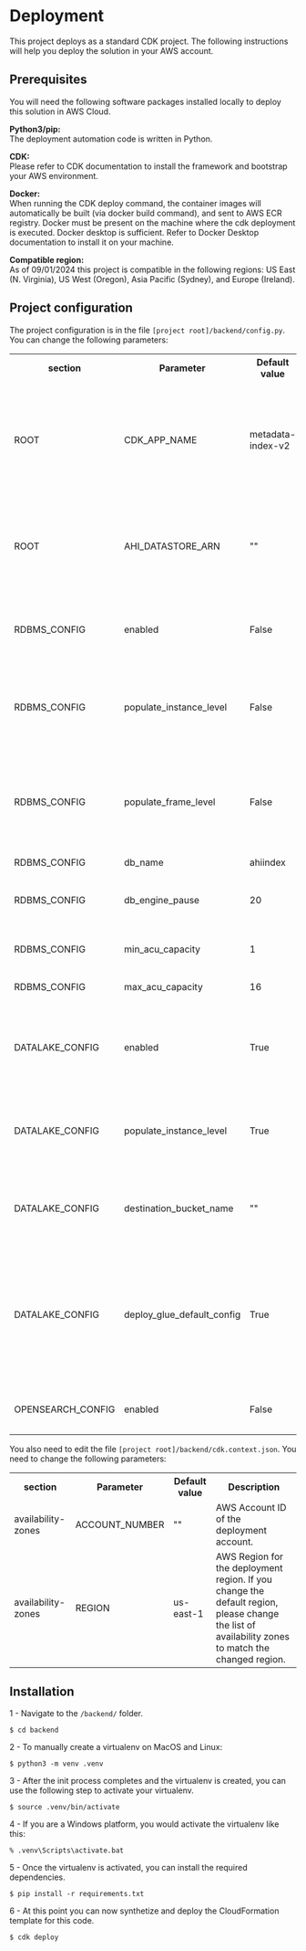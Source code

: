 # Deployment

This project deploys as a standard CDK project. The following instructions will help you deploy the solution in your AWS account.

## Prerequisites

You will need the following software packages installed locally to deploy this solution in AWS Cloud.

**Python3/pip:**<br>The deployment automation code is written in Python.

**CDK:**<br>Please refer to CDK documentation to install the framework and bootstrap your AWS environment.

**Docker:**<br>When running the CDK deploy command, the container images will automatically be built (via docker build command), and sent to AWS ECR registry. Docker must be present on the machine where the cdk deployment is executed. Docker desktop is sufficient. Refer to Docker Desktop documentation to install it on your machine.

**Compatible region:**<br>As of 09/01/2024 this project is compatible in the following regions: US East (N. Virginia), US West (Oregon), Asia Pacific (Sydney), and Europe (Ireland).

## Project configuration
The project configuration is in the file `[project root]/backend/config.py`.
You can change the following parameters:
<table>
    <tr>
        <th>section</th>
        <th>Parameter</th>
        <th>Default value</th>
        <th>Description</th>
    </tr>
    <tr>
        <td>ROOT</td>
        <td>CDK_APP_NAME</td>
        <td>metadata-index-v2</td>
        <td>Name of the solution. This name will be use to tag all the resources created by the solution. If you intend to deploy multiple instance of this solution on the same AWS account make sure to change this name for each deployment.</td>
    </tr>
    <tr>
        <td>ROOT</td>
        <td>AHI_DATASTORE_ARN</td>
        <td>""</td>
        <td>The ARN of the AHI datastore for which the metadata should be indexed. The solution will set appropriate privileges for the Lambda parsers to request the metdata.</td>
    </tr>
    <tr>
        <td>RDBMS_CONFIG</td>
        <td>enabled</td>
        <td>False</td>
        <td>Enables the RDBMS index mode. Enabling this will deploy an Aurora serverless MYSQL database and the RDBMS Lambda parser.</td>
    </tr>
    <tr>
        <td>RDBMS_CONFIG</td>
        <td>populate_instance_level</td>
        <td>False</td>
        <td>Specifies if the index should populate the instance level of the DICOM data. if set to `False` only the issuer, patient, study and series tables will be populated.</td>
    </tr>
    <tr>
        <td>RDBMS_CONFIG</td>
        <td>populate_frame_level</td>
        <td>False</td>
        <td>Specifies if the index should populate the frame level of the DICOM data. if set to "True" the instance level will also be populated regardless of the `populate_instance_level` setting.</td>
    </tr>
    <tr>
        <td>RDBMS_CONFIG</td>
        <td>db_name</td>
        <td>ahiindex</td>
        <td>Name of the database.</td>
    </tr>
    <tr>
        <td>RDBMS_CONFIG</td>
        <td>db_engine_pause</td>
        <td>20</td>
        <td>Number of minutes before the Aurora MYSQL goes on sleep if idling. ( no SQL operations done)</td>
    </tr>
    <tr>
        <td>RDBMS_CONFIG</td>
        <td>min_acu_capacity</td>
        <td>1</td>
        <td>Minimum resource allocation for the Aurora MYSQL engine.</td>
    </tr>
    <tr>
        <td>RDBMS_CONFIG</td>
        <td>max_acu_capacity</td>
        <td>16</td>
        <td>Maximum resource allocation for the Aurora MYSQL engine.</td>
    </tr>
    <tr>
        <td>DATALAKE_CONFIG</td>
        <td>enabled</td>
        <td>True</td>
        <td>Enables the Datalake index mode. Enabling this will deploy an S3 bucket if no exisiting bucket is specified, and the Datalake Lambda parser.</td>
    </tr>
    <tr>
        <td>DATALAKE_CONFIG</td>
        <td>populate_instance_level</td>
        <td>True</td>
        <td>Specifies if the index should populate the instance level of the DICOM data. if set to `False` only the issuer, patient, study and series tables will be populated.</td>
    </tr>
    <tr>
        <td>DATALAKE_CONFIG</td>
        <td>destination_bucket_name</td>
        <td>""</td>
        <td>The name of the bucket to be use as the datalake repository. If left empty the solution will create a new bucket for this purpose.</td>
    </tr>
    <tr>
        <td>DATALAKE_CONFIG</td>
        <td>deploy_glue_default_config</td>
        <td>True</td>
        <td>Set to True to deploy a default database, tables and crawler in Glue. This allows for using Athena and QuickSight out of the box. table schemas can be modified in the file datalake_tables_config. Set it to False if you plan on using your own schemas.</td>
    </tr>
    <tr>
        <td>OPENSEARCH_CONFIG</td>
        <td>enabled</td>
        <td>False</td>
        <td>Enable the OpenSearch index mode. THIS MODE IS NOT IMPLEMENTTED YET.</td>
    </tr>
</table>

You also need to edit the file `[project root]/backend/cdk.context.json`.
You need to change the following parameters:
<table>
    <tr>
        <th>section</th>
        <th>Parameter</th>
        <th>Default value</th>
        <th>Description</th>
    </tr>
    <tr>
        <td>availability-zones</td>
        <td>ACCOUNT_NUMBER</td>
        <td>""</td>
        <td>AWS Account ID of the deployment account.</td>
    </tr>
    <tr>
        <td>availability-zones</td>
        <td>REGION</td>
        <td>us-east-1</td>
        <td>AWS Region for the deployment region.  If you change the default region, please change the list of availability zones to match the changed region.</td>
    </tr>
</table>

## Installation
1 - Navigate to the `/backend/` folder.
```
$ cd backend
```

2 - To manually create a virtualenv on MacOS and Linux:

```
$ python3 -m venv .venv
```

3 - After the init process completes and the virtualenv is created, you can use the following
step to activate your virtualenv.

```
$ source .venv/bin/activate
```

4 - If you are a Windows platform, you would activate the virtualenv like this:

```
% .venv\Scripts\activate.bat
```

5 - Once the virtualenv is activated, you can install the required dependencies.

```
$ pip install -r requirements.txt
```

6 - At this point you can now synthetize and deploy the CloudFormation template for this code.

```
$ cdk deploy
```
